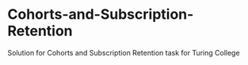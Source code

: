 # Cohorts-and-Subscription-Retention
Solution for Cohorts and Subscription Retention task for Turing College
